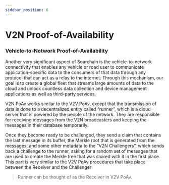 ```yaml
---
sidebar_position: 6
---
```


# V2N Proof-of-Availability

### Vehicle-to-Network Proof-of-Availability

Another very significant aspect of Soarchain is the vehicle-to-network connectivity that enables any vehicle or road user to communicate application-specific data to the consumers of that data through any protocol that can act as a relay to the internet. Through this mechanism, our goal is to create a global fleet that streams large amounts of data to the cloud and unlock countless data collection and device management applications as well as third-party services. 

V2N PoAv works similar to the V2V PoAv, except that the transmission of data is done to a decentralized entity called “runner”, which is a cloud server that is powered by the people of the network. They are responsible for receiving messages from the V2N broadcasters and keeping the messages in their database temporarily. 

Once they become ready to be challenged, they send a claim that contains the last message in its buffer, the Merkle root that is generated from the messages, and some other metadata to the “V2N Challengers”, which sends back a challenge to the runner, asking for a random set of messages that are used to create the Merkle tree that was shared with it in the first place. This part is very similar to the V2V PoAv procedures that take place between the Receiver and the Challenger 

> Runner can be thought of as the Receiver in V2V PoAv. 
